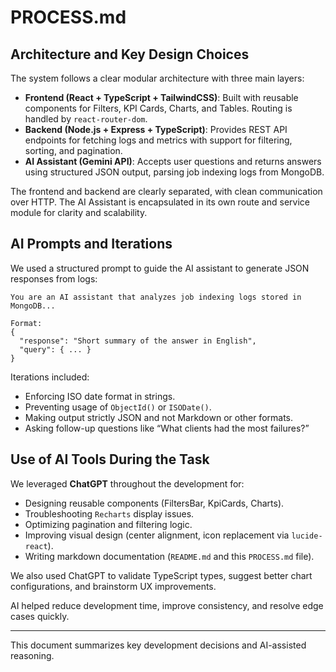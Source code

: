 # PROCESS.md

## Architecture and Key Design Choices

The system follows a clear modular architecture with three main layers:

- **Frontend (React + TypeScript + TailwindCSS)**: Built with reusable components for Filters, KPI Cards, Charts, and Tables. Routing is handled by `react-router-dom`.
- **Backend (Node.js + Express + TypeScript)**: Provides REST API endpoints for fetching logs and metrics with support for filtering, sorting, and pagination.
- **AI Assistant (Gemini API)**: Accepts user questions and returns answers using structured JSON output, parsing job indexing logs from MongoDB.

The frontend and backend are clearly separated, with clean communication over HTTP. The AI Assistant is encapsulated in its own route and service module for clarity and scalability.

## AI Prompts and Iterations

We used a structured prompt to guide the AI assistant to generate JSON responses from logs:

```
You are an AI assistant that analyzes job indexing logs stored in MongoDB...

Format:
{
  "response": "Short summary of the answer in English",
  "query": { ... }
}
```

Iterations included:
- Enforcing ISO date format in strings.
- Preventing usage of `ObjectId()` or `ISODate()`.
- Making output strictly JSON and not Markdown or other formats.
- Asking follow-up questions like “What clients had the most failures?”

## Use of AI Tools During the Task

We leveraged **ChatGPT** throughout the development for:
- Designing reusable components (FiltersBar, KpiCards, Charts).
- Troubleshooting `Recharts` display issues.
- Optimizing pagination and filtering logic.
- Improving visual design (center alignment, icon replacement via `lucide-react`).
- Writing markdown documentation (`README.md` and this `PROCESS.md` file).

We also used ChatGPT to validate TypeScript types, suggest better chart configurations, and brainstorm UX improvements.

AI helped reduce development time, improve consistency, and resolve edge cases quickly.

---

This document summarizes key development decisions and AI-assisted reasoning.
